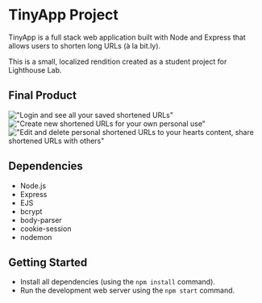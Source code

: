 # TinyApp Project

TinyApp is a full stack web application built with Node and Express that allows users to shorten long URLs (à la bit.ly).

This is a small, localized rendition created as a student project for Lighthouse Lab. 

## Final Product

!["Login and see all your saved shortened URLs"](#)
!["Create new shortened URLs for your own personal use"](#)
!["Edit and delete personal shortened URLs to your hearts content, share shortened URLs with others"](#)

## Dependencies

- Node.js
- Express
- EJS
- bcrypt
- body-parser
- cookie-session
- nodemon

## Getting Started

- Install all dependencies (using the `npm install` command).
- Run the development web server using the `npm start` command.